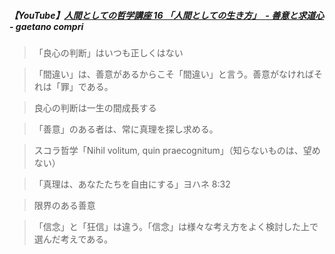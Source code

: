 ##### 【YouTube】[人間としての哲学講座 16 「人間としての生き方」　- 善意と求道心](https://youtu.be/cjYPof5nvW4?si=ceXm0Im4390xKFlx) - gaetano compri

> 「良心の判断」はいつも正しくはない

> 「間違い」は、善意があるからこそ「間違い」と言う。善意がなければそれは「罪」である。

> 良心の判断は一生の間成長する

> 「善意」のある者は、常に真理を探し求める。

> スコラ哲学「Nihil volitum, quin praecognitum」（知らないものは、望めない）

> 「真理は、あなたたちを自由にする」ヨハネ 8:32

> 限界のある善意

> 「信念」と「狂信」は違う。「信念」は様々な考え方をよく検討した上で選んだ考えである。
